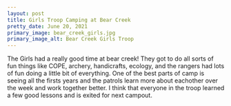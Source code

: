```yaml
---
layout: post
title: Girls Troop Camping at Bear Creek
pretty_date: June 20, 2021
primary_image: bear_creek_girls.jpg
primary_image_alt: Bear Creek Girls Troop
---
```


The Girls had a really good time at bear creek! They got to do all sorts of fun
things like COPE, archery, handicrafts, ecology, and the rangers had lots of fun
doing a little bit of everything. One of the best parts of camp is seeing all
the firsts years and the patrols learn more about eachother over the week and
work together better. I think that everyone in the troop learned a few good
lessons and is exited for next campout.

